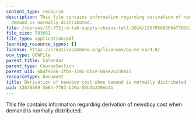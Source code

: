 ```yaml
---
content_type: resource
description: This file contains information regarding derivation of newsboy cost when
  demand is normally distributed.
file: /courses/15-772j-d-lab-supply-chains-fall-2014/1267056956647703b39a55b3b239eb4b_MIT15_772JF14_Normal.pdf
file_size: 783652
file_type: application/pdf
learning_resource_types: []
license: https://creativecommons.org/licenses/by-nc-sa/4.0/
ocw_type: OCWFile
parent_title: Calendar
parent_type: CourseSection
parent_uid: 6b4f9286-3fba-1c85-bb1e-0aae26230815
resourcetype: Document
title: Derivation of newsboy cost when demand is normally distributed
uid: 12670569-5664-7703-b39a-55b3b239eb4b
---
```

This file contains information regarding derivation of newsboy cost when demand is normally distributed.